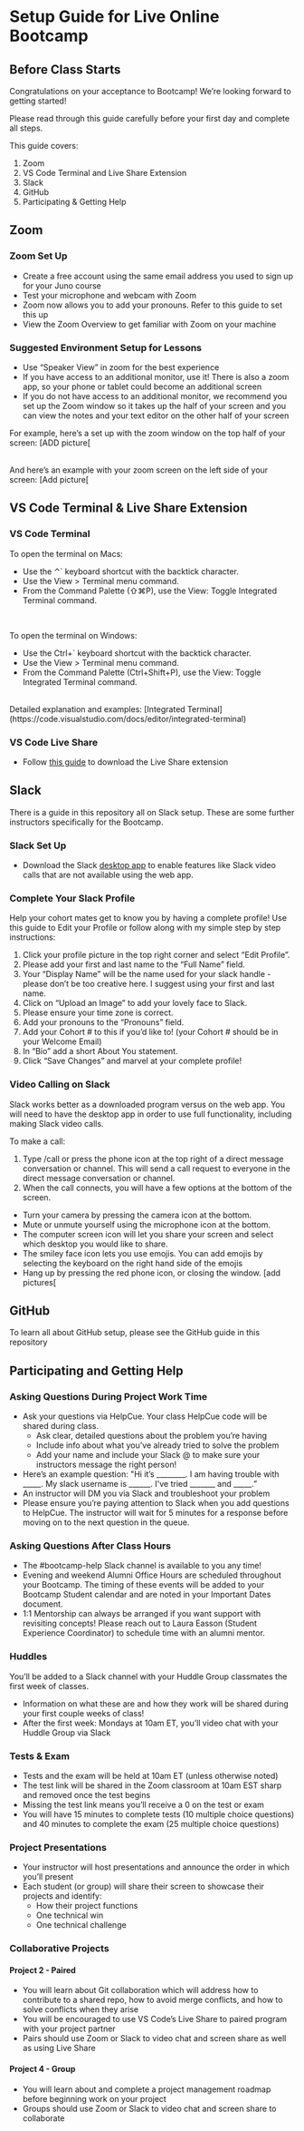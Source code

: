 # Setup Guide for Live Online Bootcamp

## Before Class Starts

Congratulations on your acceptance to Bootcamp! We’re looking forward to getting started!  

Please read through this guide carefully before your first day and complete all steps.

This guide covers:
1. Zoom 
2. VS Code Terminal and Live Share Extension
3. Slack
4. GitHub
5. Participating & Getting Help 


## Zoom

### Zoom Set Up
- Create a free account using the same email address you used to sign up for your Juno course
- Test your microphone and webcam with Zoom
- Zoom now allows you to add your pronouns. Refer to this guide to set this up 
- View the Zoom Overview to get familiar with Zoom on your machine

### Suggested Environment Setup for Lessons
- Use “Speaker View” in zoom for the best experience
- If you have access to an additional monitor, use it! There is also a zoom app, so your phone or tablet could become an additional screen
- If you do not have access to an additional monitor, we recommend you set up the Zoom window so it takes up the half of your screen and you can view the notes and your text editor on the other half of your screen

For example, here’s a set up with the zoom window on the top half of your screen:
[ADD picture[

</br>
And here’s an example with your zoom screen on the left side of your screen:
[Add picture[

</br>

## VS Code Terminal & Live Share Extension

 
### VS Code Terminal

To open the terminal on Macs:
- Use the ⌃` keyboard shortcut with the backtick character.
- Use the View > Terminal menu command.
- From the Command Palette (⇧⌘P), use the View: Toggle Integrated Terminal command.
</br>

To open the terminal on Windows:
- Use the Ctrl+` keyboard shortcut with the backtick character.
- Use the View > Terminal menu command.
- From the Command Palette (Ctrl+Shift+P), use the View: Toggle Integrated Terminal command.
</br>
Detailed explanation and examples: [Integrated Terminal](https://code.visualstudio.com/docs/editor/integrated-terminal)

### VS Code Live Share
- Follow [this guide](https://www.digitalocean.com/community/tutorials/how-to-use-live-share-with-visual-studio-code) to download the Live Share extension


## Slack
There is a guide in this repository all on Slack setup. These are some further instructors specifically for the Bootcamp.

### Slack Set Up
- Download the Slack [desktop app](https://slack.com/help/categories/360000049043) to enable features like Slack video calls that are not available using the web app.

### Complete Your Slack Profile
Help your cohort mates get to know you by having a complete profile! Use this guide to Edit your Profile or follow along with my simple step by step instructions:
1. Click your profile picture in the top right corner and select “Edit Profile”.
2. Please add your first and last name to the “Full Name” field. 
3. Your “Display Name” will be the name used for your slack handle - please don’t be too creative here. I suggest using your first and last name.
4. Click on “Upload an Image” to add your lovely face to Slack.
5. Please ensure your time zone is correct.
6. Add your pronouns to the “Pronouns” field.
7. Add your Cohort # to this if you’d like to! (your Cohort # should be in your Welcome Email)
8. In “Bio” add a short About You statement. 
9. Click “Save Changes” and marvel at your complete profile!

### Video Calling on Slack
Slack works better as a downloaded program versus on the web app. You will need to have the desktop app in order to use full functionality, including making Slack video calls.

To make a call:
1. Type /call or press the phone icon at the top right of a direct message conversation or channel. This will send a call request to everyone in the direct message conversation or channel.
2. When the call connects, you will have a few options at the bottom of the screen.
- Turn your camera by pressing the camera icon at the bottom. 
- Mute or unmute yourself using the microphone icon at the bottom. 
- The computer screen icon will let you share your screen and select which desktop you would like to share.  
- The smiley face icon lets you use emojis. You can add emojis by selecting the keyboard on the right hand side of the emojis
- Hang up by pressing the red phone icon, or closing the window. [add pictures[

## GitHub
To learn all about GitHub setup, please see the GitHub guide in this repository

## Participating and Getting Help

### Asking Questions During Project Work Time
- Ask your questions via HelpCue. Your class HelpCue code will be shared during class.
  - Ask clear, detailed questions about the problem you’re having
  - Include info about what you’ve already tried to solve the problem
  - Add your name and include your Slack @ to make sure your instructors message the right person!
- Here’s an example question: "Hi it’s ________. I am having trouble with _____. My slack username is ______. I've tried _______ and _____.”
- An instructor will DM you via Slack and troubleshoot your problem
- Please ensure you’re paying attention to Slack when you add questions to HelpCue. The instructor will wait for 5 minutes for a response before moving on to the next question in the queue.

### Asking Questions After Class Hours
- The #bootcamp-help Slack channel is available to you any time!
- Evening and weekend Alumni Office Hours are scheduled throughout your Bootcamp. The timing of these events will be added to your Bootcamp Student calendar and are noted in your Important Dates document.
- 1:1 Mentorship can always be arranged if you want support with revisiting concepts! Please reach out to Laura Easson (Student Experience Coordinator) to schedule time with an alumni mentor.

### Huddles
You’ll be added to a Slack channel with your Huddle Group classmates the first week of classes.
- Information on what these are and how they work will be shared during your first couple weeks of class!
- After the first week: Mondays at 10am ET, you’ll video chat with your Huddle Group via Slack

### Tests & Exam
- Tests and the exam will be held at 10am ET  (unless otherwise noted)
- The test link will be shared in the Zoom classroom at 10am EST sharp and removed once the test begins
- Missing the test link means you’ll receive a 0 on the test or exam
- You will have 15 minutes to complete tests (10 multiple choice questions) and 40 minutes to complete the exam (25 multiple choice questions)

### Project Presentations
- Your instructor will host presentations and announce the order in which you’ll present
- Each student (or group) will share their screen to showcase their projects and identify:
  - How their project functions
  - One technical win
  - One technical challenge

### Collaborative Projects 

#### Project 2 - Paired
- You will learn about Git collaboration which will address how to contribute to a shared repo, how to avoid merge conflicts, and how to solve conflicts when they arise
- You will be encouraged to use VS Code’s Live Share to paired program with your project partner
- Pairs should use Zoom or Slack to video chat and screen share as well as using Live Share

#### Project 4 - Group
- You will learn about and complete a project management roadmap before beginning work on your project
- Groups should use Zoom or Slack to video chat and screen share to collaborate
